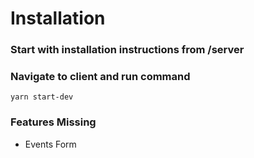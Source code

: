 # Installation

### Start with installation instructions from /server

### Navigate to client and run command

`yarn start-dev`

### Features Missing

- Events Form
